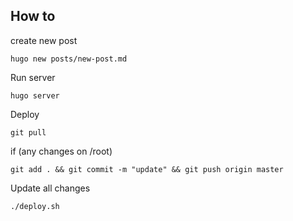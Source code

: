 ## How to

create new post

```
hugo new posts/new-post.md
```

Run server

```
hugo server
```

Deploy

```
git pull
```

if (any changes on /root)

```
git add . && git commit -m "update" && git push origin master
```

Update all changes

```
./deploy.sh
```

